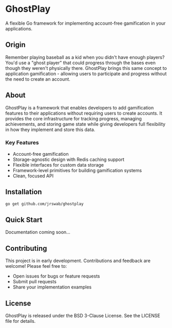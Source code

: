 # GhostPlay

A flexible Go framework for implementing account-free gamification in your applications.

## Origin

Remember playing baseball as a kid when you didn't have enough players? You'd use a "ghost player" that could progress through the bases even though they weren't physically there. GhostPlay brings this same concept to application gamification - allowing users to participate and progress without the need to create an account.

## About

GhostPlay is a framework that enables developers to add gamification features to their applications without requiring users to create accounts. It provides the core infrastructure for tracking progress, managing achievements, and storing game state while giving developers full flexibility in how they implement and store this data.

### Key Features

- Account-free gamification
- Storage-agnostic design with Redis caching support
- Flexible interfaces for custom data storage
- Framework-level primitives for building gamification systems
- Clean, focused API

## Installation

```bash
go get github.com/jrswab/ghostplay
```

## Quick Start

Documentation coming soon...

## Contributing

This project is in early development. Contributions and feedback are welcome! Please feel free to:

- Open issues for bugs or feature requests
- Submit pull requests
- Share your implementation examples

## License

GhostPlay is released under the BSD 3-Clause License. See the LICENSE file for details.
